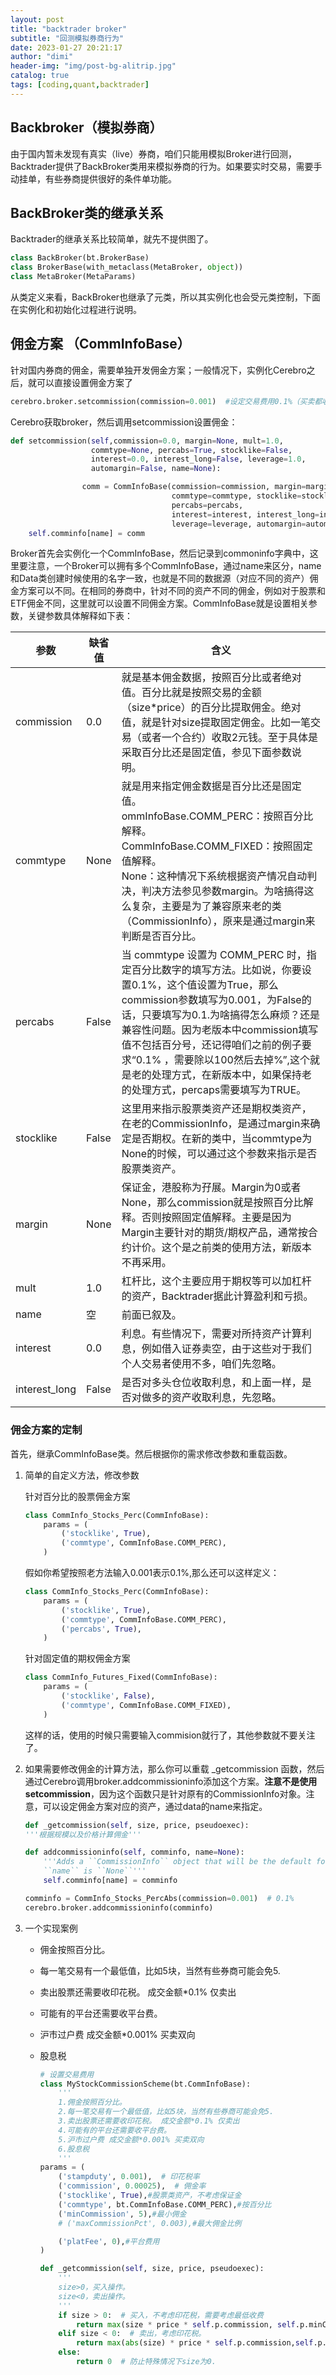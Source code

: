 ```yaml
---
layout: post
title: "backtrader broker"
subtitle: "回测模拟券商行为"
date: 2023-01-27 20:21:17
author: "dimi"
header-img: "img/post-bg-alitrip.jpg"
catalog: true
tags: [coding,quant,backtrader]
---
```


##  Backbroker（模拟券商）

由于国内暂未发现有真实（live）券商，咱们只能用模拟Broker进行回测，Backtrader提供了BackBroker类用来模拟券商的行为。如果要实时交易，需要手动挂单，有些券商提供很好的条件单功能。

## BackBroker类的继承关系

Backtrader的继承关系比较简单，就先不提供图了。

```python
class BackBroker(bt.BrokerBase)
class BrokerBase(with_metaclass(MetaBroker, object))
class MetaBroker(MetaParams)
```

从类定义来看，BackBroker也继承了元类，所以其实例化也会受元类控制，下面在实例化和初始化过程进行说明。



## 佣金方案 （CommInfoBase）

针对国内券商的佣金，需要单独开发佣金方案；一般情况下，实例化Cerebro之后，就可以直接设置佣金方案了

```python
cerebro.broker.setcommission(commission=0.001)  #设定交易费用0.1%（买卖都收）
```

Cerebro获取broker，然后调用setcommission设置佣金：

```python
def setcommission(self,commission=0.0, margin=None, mult=1.0,
                  commtype=None, percabs=True, stocklike=False,
                  interest=0.0, interest_long=False, leverage=1.0,
                  automargin=False, name=None):

                comm = CommInfoBase(commission=commission, margin=margin, mult=mult,
                                    commtype=commtype, stocklike=stocklike,
                                    percabs=percabs,
                                    interest=interest, interest_long=interest_long,
                                    leverage=leverage, automargin=automargin)
    self.comminfo[name] = comm
```

Broker首先会实例化一个CommInfoBase，然后记录到commoninfo字典中，这里要注意，一个Broker可以拥有多个CommInfoBase，通过name来区分，name和Data类创建时候使用的名字一致，也就是不同的数据源（对应不同的资产）佣金方案可以不同。在相同的券商中，针对不同的资产不同的佣金，例如对于股票和ETF佣金不同，这里就可以设置不同佣金方案。CommInfoBase就是设置相关参数，关键参数具体解释如下表：

| 参数            | 缺省值   | 含义                    |
| ------------- | ----- | ----------------------------- |
| commission    | 0.0   | 就是基本佣金数据，按照百分比或者绝对值。百分比就是按照交易的金额（size*price）的百分比提取佣金。绝对值，就是针对size提取固定佣金。比如一笔交易（或者一个合约）收取2元钱。至于具体是采取百分比还是固定值，参见下面参数说明。           |
| commtype      | None  | 就是用来指定佣金数据是百分比还是固定值。<br>ommInfoBase.COMM_PERC：按照百分比解释。<br>CommInfoBase.COMM_FIXED：按照固定值解释。<br>None：这种情况下系统根据资产情况自动判决，判决方法参见参数margin。为啥搞得这么复杂，主要是为了兼容原来老的类（CommissionInfo），原来是通过margin来判断是否百分比。                |
| percabs       | False | 当 commtype 设置为 COMM_PERC 时，指定百分比数字的填写方法。比如说，你要设置0.1%，这个值设置为True，那么commission参数填写为0.001，为False的话，只要填写为0.1.为啥搞得怎么麻烦？还是兼容性问题。因为老版本中commission填写值不包括百分号，还记得咱们之前的例子要求“0.1% ，需要除以100然后去掉%”,这个就是老的处理方式，在新版本中，如果保持老的处理方式，percaps需要填写为TRUE。 |
| stocklike     | False | 这里用来指示股票类资产还是期权类资产，在老的CommissionInfo，是通过margin来确定是否期权。在新的类中，当commtype为None的时候，可以通过这个参数来指示是否股票类资产。                |
| margin        | None  | 保证金，港股称为孖展。Margin为0或者None，那么commission就是按照百分比解释。否则按照固定值解释。主要是因为Margin主要针对的期货/期权产品，通常按合约计价。这个是之前类的使用方法，新版本不再采用。      |
| mult          | 1.0   | 杠杆比，这个主要应用于期权等可以加杠杆的资产，Backtrader据此计算盈利和亏损。      |
| name          | 空     | 前面已叙及。             |
| interest      | 0.0   | 利息。有些情况下，需要对所持资产计算利息，例如借入证券卖空，由于这些对于我们个人交易者使用不多，咱们先忽略。          |
| interest_long | False | 是否对多头仓位收取利息，和上面一样，是否对做多的资产收取利息，先忽略。                |

### 佣金方案的定制

首先，继承CommInfoBase类。然后根据你的需求修改参数和重载函数。

1. 简单的自定义方法，修改参数

    针对百分比的股票佣金方案

    ```python
    class CommInfo_Stocks_Perc(CommInfoBase):
        params = (
            ('stocklike', True),
            ('commtype', CommInfoBase.COMM_PERC),
        )
    ```

    假如你希望按照老方法输入0.001表示0.1%,那么还可以这样定义：

    ```python
    class CommInfo_Stocks_Perc(CommInfoBase):
        params = (
            ('stocklike', True),
            ('commtype', CommInfoBase.COMM_PERC),
            ('percabs', True),
        )
    ```

    针对固定值的期权佣金方案

    ```python
    class CommInfo_Futures_Fixed(CommInfoBase):
        params = (
            ('stocklike', False),
            ('commtype', CommInfoBase.COMM_FIXED),
        )
    ```

    这样的话，使用的时候只需要输入commision就行了，其他参数就不要关注了。

2. 如果需要修改佣金的计算方法，那么你可以重载 _getcommission 函数，然后通过Cerebro调用broker.addcommissioninfo添加这个方案。**注意不是使用setcommission**，因为这个函数只是针对原有的CommissionInfo对象。注意，可以设定佣金方案对应的资产，通过data的name来指定。

    ```python
    def _getcommission(self, size, price, pseudoexec):
    '''根据规模以及价格计算佣金'''

    def addcommissioninfo(self, comminfo, name=None):
        '''Adds a ``CommissionInfo`` object that will be the default for all assets if
        ``name`` is ``None``'''
        self.comminfo[name] = comminfo

    comminfo = CommInfo_Stocks_PercAbs(commission=0.001)  # 0.1%
    cerebro.broker.addcommissioninfo(comminfo)
    ```

3. 一个实现案例

    - 佣金按照百分比。
    - 每一笔交易有一个最低值，比如5块，当然有些券商可能会免5.
    - 卖出股票还需要收印花税。 成交金额*0.1% 仅卖出
    - 可能有的平台还需要收平台费。
    - 沪市过户费 成交金额*0.001% 买卖双向
    - 股息税

        ```python
        # 设置交易费用
        class MyStockCommissionScheme(bt.CommInfoBase):
            '''
            1.佣金按照百分比。
            2.每一笔交易有一个最低值，比如5块，当然有些券商可能会免5.
            3.卖出股票还需要收印花税。 成交金额*0.1% 仅卖出
            4.可能有的平台还需要收平台费。
            5.沪市过户费 成交金额*0.001% 买卖双向
            6.股息税
            '''
        params = (
            ('stampduty', 0.001),  # 印花税率
            ('commission', 0.00025),  # 佣金率
            ('stocklike', True),#股票类资产，不考虑保证金
            ('commtype', bt.CommInfoBase.COMM_PERC),#按百分比
            ('minCommission', 5),#最小佣金
            # ('maxCommissionPct', 0.003),#最大佣金比例

            ('platFee', 0),#平台费用
        )

        def _getcommission(self, size, price, pseudoexec):
            '''
            size>0，买入操作。
            size<0，卖出操作。
            '''
            if size > 0:  # 买入，不考虑印花税，需要考虑最低收费
                return max(size * price * self.p.commission, self.p.minCommission) + self.p.platFee
            elif size < 0:  # 卖出，考虑印花税。
                return max(abs(size) * price * self.p.commission,self.p.minCommission)+abs(size) * price * self.p.stampduty + self.p.platFee
            else:
                return 0  # 防止特殊情况下size为0.
        ```